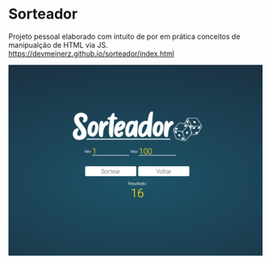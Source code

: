 # Sorteador
Projeto pessoal elaborado com intuito de por em prática conceitos de manipualção de HTML via JS.
https://devmeinerz.github.io/sorteador/index.html

![demo](https://github.com/devmeinerz/sorteador/blob/main/assets/images/cover.png?raw=true)
